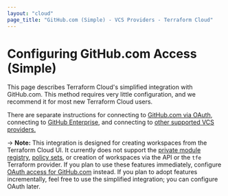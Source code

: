 ```yaml
---
layout: "cloud"
page_title: "GitHub.com (Simple) - VCS Providers - Terraform Cloud"
---
```


[private module registry]: TODO
[policy sets]: TODO

# Configuring GitHub.com Access (Simple)

This page describes Terraform Cloud's simplified integration with GitHub.com. This method requires very little configuration, and we recommend it for most new Terraform Cloud users.

There are separate instructions for connecting to [GitHub.com via OAuth](./github.html), connecting to [GitHub Enterprise](./github-enterprise.html), and connecting to [other supported VCS providers.](./index.html)

-> **Note:** This integration is designed for creating workspaces from the Terraform Cloud UI. It currently does not support the [private module registry][], [policy sets][], or creation of workspaces via the API or the `tfe` Terraform provider. If you plan to use these features immediately, configure [OAuth access for GitHub.com](./github.html) instead. If you plan to adopt features incrementally, feel free to use the simplified integration; you can configure OAuth later.

##